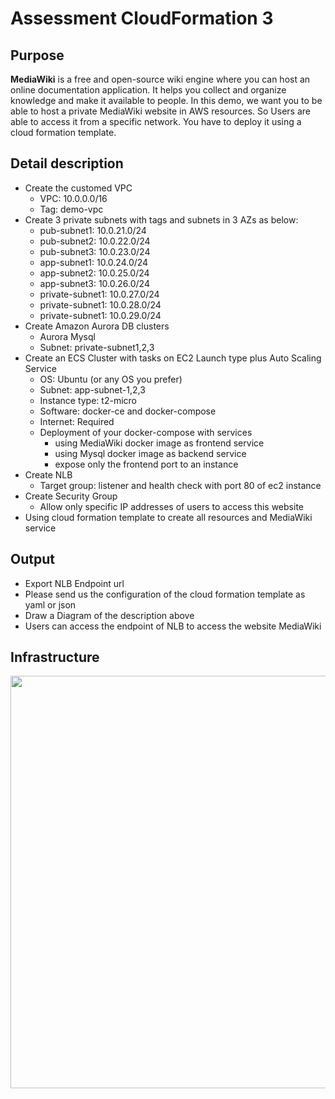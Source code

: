 # Assessment CloudFormation 3
## Purpose
<b>MediaWiki</b> is a free and open-source wiki engine where you can host an online documentation application.
It helps you collect and organize knowledge and make it available to people.
In this demo, we want you to be able to host a private MediaWiki website in AWS resources. So Users are able to access it from a specific
network.
You have to deploy it using a cloud formation template.

## Detail description

- Create the customed VPC 
    - VPC: 10.0.0.0/16
    - Tag: demo-vpc
- Create 3 private subnets with tags and subnets in 3 AZs as below:
    - pub-subnet1: 10.0.21.0/24
    - pub-subnet2: 10.0.22.0/24
    - pub-subnet3: 10.0.23.0/24 
    - app-subnet1: 10.0.24.0/24
    - app-subnet2: 10.0.25.0/24
    - app-subnet3: 10.0.26.0/24
    - private-subnet1: 10.0.27.0/24
    - private-subnet1: 10.0.28.0/24
    - private-subnet1: 10.0.29.0/24
- Create Amazon Aurora DB clusters
    - Aurora Mysql
    - Subnet: private-subnet1,2,3
- Create an ECS Cluster with tasks on EC2 Launch type plus Auto Scaling Service
    - OS: Ubuntu (or any OS you prefer)
    - Subnet: app-subnet-1,2,3
    - Instance type: t2-micro
    - Software: docker-ce and docker-compose
    - Internet: Required
    - Deployment of your docker-compose with services
        - using MediaWiki docker image as frontend service
        - using Mysql docker image as backend service
        - expose only the frontend port to an instance
- Create NLB
    - Target group: listener and health check with port 80 of ec2 instance
- Create Security Group
    - Allow only specific IP addresses of users to access this website
- Using cloud formation template to create all resources and MediaWiki service
## Output
- Export NLB Endpoint url
- Please send us the configuration of the cloud formation template as yaml or json
- Draw a Diagram of the description above
- Users can access the endpoint of NLB to access the website MediaWiki

## Infrastructure
<p align="center">
<img src="./Infra-Cloudformation 2.png" width="660"/>
</p>
